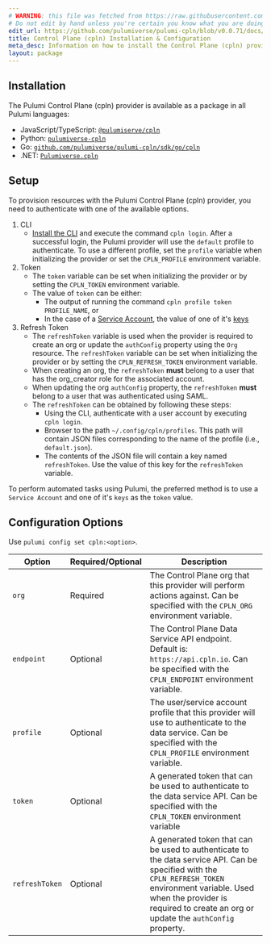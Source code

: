 ```yaml
---
# WARNING: this file was fetched from https://raw.githubusercontent.com/pulumiverse/pulumi-cpln/v0.0.71/docs/installation-configuration.md
# Do not edit by hand unless you're certain you know what you are doing!
edit_url: https://github.com/pulumiverse/pulumi-cpln/blob/v0.0.71/docs/installation-configuration.md
title: Control Plane (cpln) Installation & Configuration
meta_desc: Information on how to install the Control Plane (cpln) provider.
layout: package
---
```


## Installation

The Pulumi Control Plane (cpln) provider is available as a package in all Pulumi languages:

* JavaScript/TypeScript: [`@pulumiserve/cpln`](https://www.npmjs.com/package/@pulumiverse/cpln)
* Python: [`pulumiverse-cpln`](https://pypi.org/project/pulumiverse-cpln/)
* Go: [`github.com/pulumiverse/pulumi-cpln/sdk/go/cpln`](https://pkg.go.dev/github.com/pulumiverse/pulumi-cpln/sdk)
* .NET: [`Pulumiverse.cpln`](https://www.nuget.org/packages/Pulumiverse.cpln)

## Setup

To provision resources with the Pulumi Control Plane (cpln) provider, you need to authenticate with one of the available options.
1. CLI
    - [Install the CLI](https://docs.controlplane.com/reference/cli#installation) and execute the command `cpln login`. After a successful login, the Pulumi provider will use the `default` profile to authenticate. To use a different profile, set the `profile` variable when initializing the provider or set the `CPLN_PROFILE` environment variable.
2. Token
    - The `token` variable can be set when initializing the provider or by setting the `CPLN_TOKEN` environment variable.
    - The value of `token` can be either:
        - The output of running the command `cpln profile token PROFILE_NAME`, or
        - In the case of a [Service Account](https://docs.controlplane.com/reference/serviceaccount), the value of one of it's [keys](https://docs.controlplane.com/reference/serviceaccount#keys)
3. Refresh Token
    - The `refreshToken` variable is used when the provider is required to create an org or update the `authConfig` property using the `Org` resource. The `refreshToken` variable can be set when initializing the provider or by setting the `CPLN_REFRESH_TOKEN` environment variable.
    - When creating an org, the `refreshToken` **must** belong to a user that has the org_creator role for the associated account.
    - When updating the org `authConfig` property, the `refreshToken` **must** belong to a user that was authenticated using SAML.
    - The `refreshToken` can be obtained by following these steps:
        - Using the CLI, authenticate with a user account by executing `cpln login`.
        - Browser to the path `~/.config/cpln/profiles`. This path will contain JSON files corresponding to the name of the profile (i.e., `default.json`).
        - The contents of the JSON file will contain a key named `refreshToken`. Use the value of this key for the `refreshToken` variable.

To perform automated tasks using Pulumi, the preferred method is to use a `Service Account` and one of it's `keys` as the `token` value.

## Configuration Options

Use `pulumi config set cpln:<option>`.

| Option | Required/Optional | Description |
|-----|------|----|
| `org`| Required | The Control Plane org that this provider will perform actions against. Can be specified with the `CPLN_ORG` environment variable. |
| `endpoint`| Optional | The Control Plane Data Service API endpoint. Default is: `https://api.cpln.io`. Can be specified with the `CPLN_ENDPOINT` environment variable. |
| `profile`| Optional | The user/service account profile that this provider will use to authenticate to the data service. Can be specified with the `CPLN_PROFILE` environment variable. |
| `token`| Optional | A generated token that can be used to authenticate to the data service API. Can be specified with the `CPLN_TOKEN` environment variable |
| `refreshToken`| Optional | A generated token that can be used to authenticate to the data service API. Can be specified with the `CPLN_REFRESH_TOKEN` environment variable. Used when the provider is required to create an org or update the `authConfig` property. |
